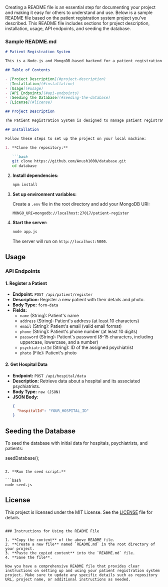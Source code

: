Creating a README file is an essential step for documenting your project and making it easy for others to understand and use. Below is a sample README file based on the patient registration system project you've described. This README file includes sections for project description, installation, usage, API endpoints, and seeding the database.

### Sample README.md

```markdown
# Patient Registration System

This is a Node.js and MongoDB-based backend for a patient registration system. The system allows registering patients, assigning them to psychiatrists, and retrieving hospital data.

## Table of Contents

- [Project Description](#project-description)
- [Installation](#installation)
- [Usage](#usage)
- [API Endpoints](#api-endpoints)
- [Seeding the Database](#seeding-the-database)
- [License](#license)

## Project Description

The Patient Registration System is designed to manage patient registrations, including their personal details, photo, and assigned psychiatrist. It also supports retrieving information about hospitals and associated psychiatrists.

## Installation

Follow these steps to set up the project on your local machine:

1. **Clone the repository:**

   ```bash
   git clone https://github.com/Anush1000/database.git
   cd database
   ```

2. **Install dependencies:**

   ```bash
   npm install
   ```

3. **Set up environment variables:**

   Create a `.env` file in the root directory and add your MongoDB URI:

   ```env
   MONGO_URI=mongodb://localhost:27017/patient-register
   ```

4. **Start the server:**

   ```bash
   node app.js
   ```

   The server will run on `http://localhost:5000`.

## Usage

### API Endpoints

#### 1. Register a Patient

- **Endpoint:** `POST /api/patient/register`
- **Description:** Register a new patient with their details and photo.
- **Body Type:** `form-data`
- **Fields:**
  - `name` (String): Patient's name
  - `address` (String): Patient's address (at least 10 characters)
  - `email` (String): Patient's email (valid email format)
  - `phone` (String): Patient's phone number (at least 10 digits)
  - `password` (String): Patient's password (8-15 characters, including uppercase, lowercase, and a number)
  - `psychiatristId` (String): ID of the assigned psychiatrist
  - `photo` (File): Patient's photo

#### 2. Get Hospital Data

- **Endpoint:** `POST /api/hospital/data`
- **Description:** Retrieve data about a hospital and its associated psychiatrists.
- **Body Type:** `raw (JSON)`
- **JSON Body:**
  ```json
  {
    "hospitalId": "YOUR_HOSPITAL_ID"
  }
  ```

## Seeding the Database

To seed the database with initial data for hospitals, psychiatrists, and patients:


   seedDatabase();
   ```

2. **Run the seed script:**

   ```bash
   node seed.js
   ```

## License

This project is licensed under the MIT License. See the [LICENSE](LICENSE) file for details.
```

### Instructions for Using the README File

1. **Copy the content** of the above README file.
2. **Create a new file** named `README.md` in the root directory of your project.
3. **Paste the copied content** into the `README.md` file.
4. **Save the file**.

Now you have a comprehensive README file that provides clear instructions on setting up and using your patient registration system project. Make sure to update any specific details such as repository URL, project name, or additional instructions as needed.
